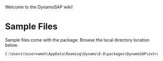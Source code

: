 Welcome to the DynamoSAP wiki!

# Sample Files

Sample files come with the package. Browse the local directory location below.

```
C:\Users\%username%\AppData\Roaming\Dynamo\0.8\packages\DynamoSAP\extra
```